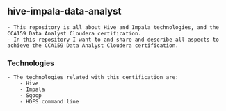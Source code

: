 ## hive-impala-data-analyst
````text
- This repository is all about Hive and Impala technologies, and the CCA159 Data Analyst Cloudera certification.
- In this repository I want to and share and describe all aspects to achieve the CCA159 Data Analyst Cloudera certification.
````

### Technologies
````text
- The technologies related with this certification are:
    - Hive
    - Impala
    - Sqoop
    - HDFS command line
````

